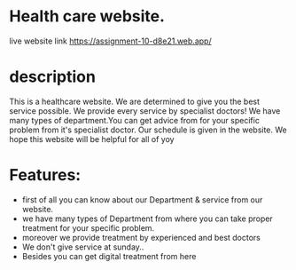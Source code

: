 # Health care website.

live website link https://assignment-10-d8e21.web.app/

# description

This is a healthcare website. We are determined to give you the best service possible. We provide every service by specialist doctors! We have many types of department.You can get advice from for your specific problem from it's specialist doctor. Our schedule is given in the website. We hope this website will be helpful for all of yoy

# Features:

- first of all you can know about our Department & service from our website.
- we have many types of Department from where you can take proper treatment for your specific problem.
- moreover we provide treatment  by experienced and best doctors
- We don't give service at sunday..
- Besides you can get digital treatment from here

